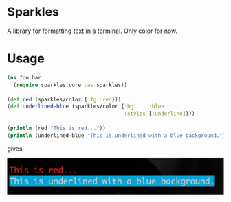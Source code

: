 Sparkles
========

A library for formatting text in a terminal.
Only color for now.

Usage
=====

```clojure
(ns foo.bar
  (require sparkles.core :as sparkles))

(def red (sparkles/color {:fg :red}))
(def underlined-blue (sparkles/color {:bg     :blue
                                      :styles [:underline]}))

(println (red "This is red..."))
(println (underlined-blue "This is underlined with a blue background."))
```

gives

<img src="images/example.png">
